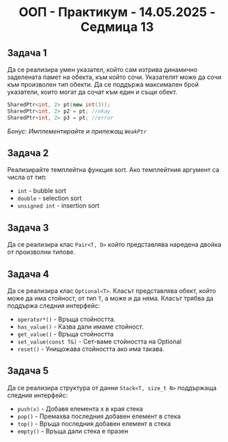 <h1 align="center">ООП - Практикум - 14.05.2025 - Седмица 13</h1>

## Задача 1
Да се реализира умен указател, който сам изтрива динамично заделената памет на обекта, към който сочи. Указателят може да сочи към произволен тип обекти. 
Да се поддържа максимален брой указатели, които могат да сочат към един и същи обект.

```c++
SharedPtr<int, 2> pt(new int(3));
SharedPtr<int, 2> p2 = pt; //okay
SharedPtr<int, 2> p3 = pt; //error
```

*Бонус: Имплементирайте и прилежащ `WeakPtr`* 

## Задача 2
Реализирайте темплейтна функция sort. 
Ако темплейтния аргумент са числа от тип: 
- `int` - bubble sort
- `double` - selection sort
- `unsigned int` - insertion sort

## Задача 3
Да се реализира клас `Pair<T, D>` който представлява наредена двойка от произволни типове.

## Задача 4
Да се реализира клас `Optional<T>`. Класът представлява обект, който може да има стойност, от тип `T`, а може и да няма.
Класът трябва да поддържа следния интерфейс:

* `operator*()`         - Връща стойността.
* `has_value()`         - Казва дали имаме стойност.
* `get_value()`         - Връща стойността
* `set_value(const T&)` - Сет-ваме стойността на Optional
* `reset()`             - Унищожава стойността ако има такава.

## Задача 5
Да се реализира структура от данни `Stack<T, size_t N>` поддържаща следния интерфейс:
* `push(x)` -  Добавя елемента х в края стека
* `pop()`   - Премахва последния добавен елемент в стека
* `top()`   - Връща последния добавен елемент в стека
* `empty()` - Връща дали стека е празен
